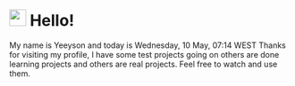  <h1>
    <img src="https://emojis.slackmojis.com/emojis/images/1643510097/45343/hi.gif?1643510097" width="30"/> 
    Hello!
 </h1>
 <p>
    My name is Yeeyson and today is Wednesday, 10 May, 07:14 WEST
    Thanks for visiting my profile, I have some test projects going on others are done learning projects and others are real projects.
    Feel free to watch and use them.
 </p>